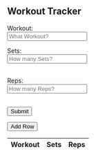 <html lang="en">
  <head>
    <meta charset="UTF-8">
    <meta http-equiv="X-UA-Compatible" content="IE=edge">
    <meta name="viewport" content="width=device-width, initial-scale=1.0">
    <title>Goals</title>
    <link rel="stylesheet" href="track.css">
  </head>
  <body>
    <main class="table">
      <section class="table_header">
        <h1>Workout Tracker</h1>
      </section>
      <section class="table_body">
        <form action="http://127.0.0.1:8086/api/user/create" method="post">

  <label for="Workout">Workout:</label><br>
  <input type="text" id="Workout" name="Workout" placeholder="What Workout?"><br>

  <label for="Sets">Sets:</label><br>
  <input type="text" id="Sets" name="Sets" placeholder="How many Sets?"><br><br>

  <label for="Reps">Reps:</label><br>
  <input type="text" id="Reps" name="Reps" placeholder="How many Reps?"><br><br>

  <input type="submit" value="Submit">
</form>
  <button onclick="addRow()">Add Row</button>
<table>
  <thead>
    <tr>
      <th> Workout </th>
      <th> Sets </th>
      <th> Reps </th>
    </tr>
  </thead>
  <tbody>
  </tbody>
</table>
</section>

  <script>
        function addRow() {
          // Get the table element
          var table = document.querySelector('table');

          // Create a new row
          var newRow = table.insertRow(-1);

          // Add cells to the new row
          var WorkoutCell = newRow.insertCell(0);
          var SetsCell = newRow.insertCell(1);
          var RepsCell = newRow.insertCell(2);

          // Get the values of the input fields
          var workoutValue = document.getElementById('Workout').value;
          var setsValue = document.getElementById('Sets').value;
          var repsValue = document.getElementById('Reps').value;

          // Set the cell values for the new row
          WorkoutCell.innerHTML = workoutValue;
          SetsCell.innerHTML = setsValue;
          RepsCell.innerHTML = repsValue;

          // Make a GET request to the API endpoint
          fetch('http://127.0.0.1:8086/api/user/workouts')
            .then(response => response.json())
            .then(data => {
              // Loop through the data and add rows to the table
              data.forEach(workout => {
                var row = table.insertRow(-1);
                var workoutCell = row.insertCell(0);
                var setsCell = row.insertCell(1);
                var repsCell = row.insertCell(2);
                workoutCell.innerHTML = workout.Workout;
                setsCell.innerHTML = workout.Sets;
                repsCell.innerHTML = workout.Reps;
              });
            })
            .catch(error => console.error(error));
        }
      </script>
  </main>
</body>
</html>
